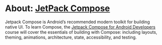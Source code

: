 # About: [JetPack Compose](https://developer.android.com/jetpack/compose?gclid=CjwKCAjwivemBhBhEiwAJxNWNwYSpv9BpwCZllPoIx7eh2XaLG6DW1byhlLerVSWjxhQ39I1RDPEThoCjUkQAvD_BwE&gclsrc=aw.ds)

Jetpack Compose is Android’s recommended modern toolkit for building native UI. To learn Compose, the [Jetpack Compose for Android Developers](https://developer.android.com/courses/jetpack-compose/course) course will cover the essentials of building with Compose: including layouts, theming, animations, architecture, state, accessibility, and testing.



